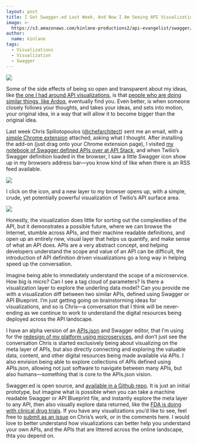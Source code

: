 ```yaml
---
layout: post
title: I Got Swagger.ed Last Week, And Now I Am Seeing API Visualizations
image: >-
  https://s3.amazonaws.com/kinlane-productions2/api-evangelist/swagger/swaggerLogo360.png
author:
  name: kinlane
tags:
  - Visualizations
  - Visualization
  - Swagger
---
```

[![](https://s3.amazonaws.com/kinlane-productions2/api-evangelist/swagger/swaggerLogo360.png)](http://swagger.io)

Some of the side effects of being so open and transparent about my ideas, like [the one I had around API visualizations](http://apievangelist.com/2014/10/24/someone-please-build-my-open-interactive-portable-and-visual-api-documentation-toolkit/), is that [people who are doing similar things, like Ardoq](http://apievangelist.com/2015/02/06/my-wish-has-been-granted-swagger-driven-api-visualizations-from-ardoq/), eventually find you. Even better, is when someone closely follows your thoughts, and takes your ideas, and sets into motion, your original idea, in a way that will allow it to become bigger than the original idea.

Last week Chris Spiliotopoulos ([@chefarchitect](https://twitter.com/chefarchitect)) sent me an email, with a [simple Chrome extension](https://github.com/chefArchitect/swagger.ed) attached, asking what I thought. After installing the add-on (just drag onto your Chrome extension page), I visited [my notebook of Swagger defined APIs over at API Stack](https://github.com/kinlane/api-stack/tree/gh-pages/data), and when Twilio’s Swagger definition loaded in the browser, I saw a little Swagger icon show up in my browsers address bar—you know kind of like when there is an RSS feed available.

[![](https://s3.amazonaws.com/kinlane-productions2/api-evangelist/swagger-ed/swagger-ed-address-bar.png)](https://github.com/chefArchitect/swagger.ed)

I click on the icon, and a new layer to my browser opens up, with a simple, crude, yet potentially powerful visualization of Twilio’s API surface area.

[![](https://s3.amazonaws.com/kinlane-productions2/api-evangelist/swagger-ed/swagger-ed-visualization-1.png)](https://github.com/chefArchitect/swagger.ed)

Honestly, the visualization does little for sorting out the complexities of the API, but it demonstrates a possible future, where we can browse the Internet, stumble across APIs, and their machine readable definitions, and open up an entirely new, visual layer that helps us quantify, and make sense of what an API does. APIs are a very abstract concept, and helping developers understand the scope and value of an API can be difficult, the introduction of API definition driven visualizations go a long way in helping speed up the conversation.

Imagine being able to immediately understand the scope of a microservice. How big is micro? Can I see a tag cloud of parameters? Is there a visualization layer to explore the underling data model? Can you provide me with a visualization diff between two similar APIs, defined using Swagger or API Blueprint. I’m just getting going on brainstorming ideas for visualizations, and so is Chris—a conversation that I think will be never-ending as we continue to work to understand the digital resources being deployed across the API landscape.

I have an alpha version of an [APIs.json](http://apisjson.org) and Swagger editor, that I’m using for the [redesign of my platform using microservices](https://kin-lane.github.io/master/), and don’t just see the conversation Chris is started exclusively being about visualizing on the meta layer of APIs, but also directly connecting and exploring the valuable data, content, and other digital resources being made available via APIs. I also envision being able to explore collections of APIs defined using APIs.json, allowing not just software to navigate between many APIs, but also humans—something that is core to the APIs.json vision.

Swagger.ed is open source, and [available in a Github repo](https://github.com/chefArchitect/swagger.ed). It is just an initial prototype, but imagine what is possible when you can take a machine readable Swagger or API Blueprint file, and instantly explore the meta layer to any API, then also visually explore data returned, like the [FDA is doing with clinical drug trials](https://open.fda.gov/drug/event/). If you have any visualizations you’d like to see, feel free to [submit as an issue](https://github.com/chefArchitect/swagger.ed/issues) on Chris’s work, or in the comments here. I would love to better understand how visualizations can better help you understand your own APIs, and the APIs that are littered across the online landscape, thta you depend on.
